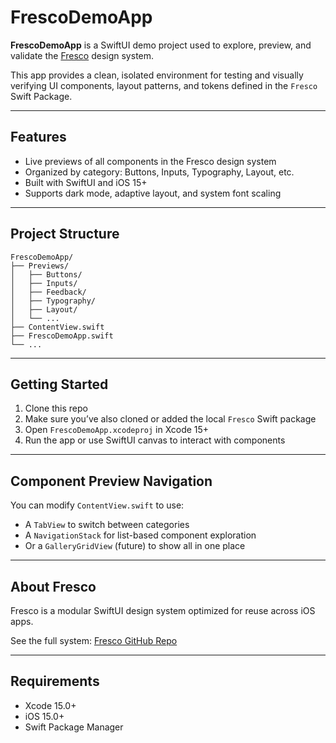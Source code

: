 # FrescoDemoApp

**FrescoDemoApp** is a SwiftUI demo project used to explore, preview, and validate the [Fresco](https://github.com/cashoefman/Fresco) design system.

This app provides a clean, isolated environment for testing and visually verifying UI components, layout patterns, and tokens defined in the `Fresco` Swift Package.

---

## Features

- Live previews of all components in the Fresco design system
- Organized by category: Buttons, Inputs, Typography, Layout, etc.
- Built with SwiftUI and iOS 15+
- Supports dark mode, adaptive layout, and system font scaling

---

## Project Structure

```
FrescoDemoApp/
├── Previews/
│   ├── Buttons/
│   ├── Inputs/
│   ├── Feedback/
│   ├── Typography/
│   ├── Layout/
│   └── ...
├── ContentView.swift
├── FrescoDemoApp.swift
└── ...
```

---

## Getting Started

1. Clone this repo
2. Make sure you’ve also cloned or added the local `Fresco` Swift package
3. Open `FrescoDemoApp.xcodeproj` in Xcode 15+
4. Run the app or use SwiftUI canvas to interact with components

---

## Component Preview Navigation

You can modify `ContentView.swift` to use:

- A `TabView` to switch between categories
- A `NavigationStack` for list-based component exploration
- Or a `GalleryGridView` (future) to show all in one place

---

## About Fresco

Fresco is a modular SwiftUI design system optimized for reuse across iOS apps.

See the full system: [Fresco GitHub Repo](https://github.com/cashoefman/Fresco)

---

## Requirements

- Xcode 15.0+
- iOS 15.0+
- Swift Package Manager
